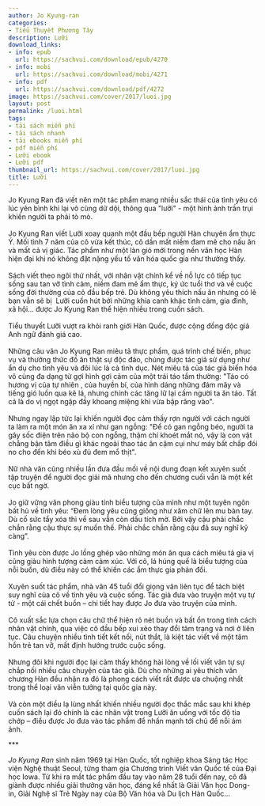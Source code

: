 ```yaml
---
author: Jo Kyung-ran
categories:
- Tiểu Thuyết Phương Tây
description: Lưỡi
download_links:
- info: epub
  url: https://sachvui.com/download/epub/4270
- info: mobi
  url: https://sachvui.com/download/mobi/4271
- info: pdf
  url: https://sachvui.com/download/pdf/4272
image: https://sachvui.com/cover/2017/luoi.jpg
layout: post
permalink: /luoi.html
tags:
- tải sách miễn phí
- tải sách nhanh
- tải ebooks miễn phí
- pdf miễn phí
- Lưỡi ebook
- Lưỡi pdf
thumbnail_url: https://sachvui.com/cover/2017/luoi.jpg
title: Lưỡi
---
```


 <div class="item-desc text-justify"> <p>Jo Kyung Ran đã viết nên một tác phẩm mang nhiều sắc thái của tình yêu có lúc yên bình khi lại vô cùng dữ dội, thông qua "lưỡi" - một hình ảnh trần trụi khiến người ta phải tò mò.<br><br>Jo Kyung Ran viết Lưỡi xoay quanh một đầu bếp người Hàn chuyên ẩm thực Ý. Mối tình 7 năm của cô vừa kết thúc, cô dần mất niềm đam mê cho nấu ăn và mất cả vị giác. Tác phẩm như một làn gió mới trong nền văn học Hàn hiện đại khi nó không đặt nặng yếu tố văn hóa quốc gia như thường thấy.<br><br>Sách viết theo ngôi thứ nhất, với nhân vật chính kể về nỗ lực cô tiếp tục sống sau tan vỡ tình cảm, niềm đam mê ẩm thực, ký ức tuổi thơ và về cuộc sống đời thường của cô đầu bếp trẻ. Dù không yêu thích nấu ăn nhưng có lẽ bạn vẫn sẽ bị  Lưỡi cuốn hút bởi những khía canh khác tình cảm, gia đình, xã hội… được Jo Kyung Ran thể hiện nhiều trong cuốn sách.<br><br>Tiểu thuyết Lưỡi vượt ra khỏi ranh giới Hàn Quốc, được cộng đồng độc giả Anh ngữ đánh giá cao.<br><br>Những câu văn Jo Kyung Ran miêu tả thực phẩm, quá trình chế biến, phục vụ và thưởng thức đồ ăn thật sự độc đáo, chúng được tác giả sử dụng như ẩn dụ cho tình yêu và đôi lúc là cả tình dục. Nét miêu tả của tác giả biến hóa vô cùng đa dạng từ gợi hình gợi cảm của một trái táo tầm thường: "Táo có hương vị của tự nhiên , của huyền bí, của hình dáng những đám mây và tiếng gió luồn qua kẽ lá, nhưng chính các tăng lữ lại cấm người ta ăn táo. Tất cả là do vị ngọt ngập đầy khoang miệng khi vừa bập răng vào".<br><br>Nhưng ngay lập tức lại khiến người đọc cảm thấy rợn người với cách người ta làm ra một món ăn xa xỉ như gan ngỗng: "Để có gan ngỗng béo, người ta gây sốc điện trên não bộ con ngỗng, thậm chí khoét mắt nó, vậy là con vật chẳng bận tâm điều gì khác ngoài thao tác ăn cặm cụi như máy bất chấp đói no cho đến khi béo xù đủ đem mổ thịt".<br><br>Nữ nhà văn cũng nhiều lần đưa đầu mối về nội dung đoạn kết xuyên suốt tập truyện để người đọc giải mã nhưng cho đến chương cuối vẫn là một kết cục bất ngờ.<br><br>Jo giữ vững văn phong giàu tính biểu tượng của mình như một tuyên ngôn bất hủ về tình yêu: “Đem lòng yêu cũng giống như xăm chữ lên mu bàn tay. Dù cố sức tẩy xóa thì về sau vẫn còn dấu tích mờ. Bởi vậy cậu phải chắc chắn rằng cậu thực sự muốn thế. Phải chắc chắn rằng cậu đã suy nghĩ kỹ càng”.<br><br>Tình yêu còn được Jo lồng ghép vào những món ăn qua cách miêu tả gia vị cũng giàu hình tượng càm cảm xúc. Với cô, lá húng quế là biểu tượng của nỗi buồn, dù điều này có thể khiến các ẩm thực gia phản đối. <br><br>Xuyên suốt tác phẩm, nhà văn 45 tuổi đổi giọng văn liên tục để tách biệt suy nghĩ của cô về tình yêu và cuộc sống. Tác giả đưa vào truyện một vụ tự tử - một cái chết buồn – chi tiết hay được Jo đưa vào truyện của mình.<br><br>Cô xuất sắc lựa chọn câu chữ thể hiện rõ nét buồn và bất ổn trong tính cách nhân vật chính, qua việc cô đầu bếp xui xẻo thay đổi tâm trạng và nơi ở liên tục. Câu chuyện nhiều tình tiết kết nối, nút thắt, là kiệt tác viết về một tâm hồn trẻ tan vỡ, mất định hướng trước cuộc sống.<br><br>Nhưng đôi khi người đọc lại cảm thấy không hài lòng về lối viết văn tự sự chắp nối nhiều câu chuyện của tác giả. Dù cho những ai yêu thích văn chương Hàn đều nhận ra đó là phong cách viết rất được ưa chuộng nhất trong thể loại văn viễn tưởng tại quốc gia này.<br><br>Và còn một điều lạ lùng nhất khiến nhiều người đọc thắc mắc sau khi khép cuốn sách lại đó chính là các nhân vật trong Lưỡi ăn uống với tốc độ tia chớp – điều được Jo đưa vào tác phẩm để nhấn mạnh tới chủ đề nỗi ám ảnh.</p><p>***</p><p><em>Jo Kyung Ran</em> sinh năm 1969 tại Hàn Quốc, tốt nghiệp khoa Sáng tác Học viện Nghệ thuật Seoul, từng tham gia Chương trình Viết văn Quốc tế của Đại học Iowa. Từ khi ra mắt tác phẩm đầu tay vào năm 28 tuổi đến nay, cô đã giành được nhiều giải thưởng văn học, đáng kể nhất là Giải Văn học Dong-in, Giải Nghệ sĩ Trẻ Ngày nay của Bộ Văn hóa và Du lịch Hàn Quốc…</p> </div>